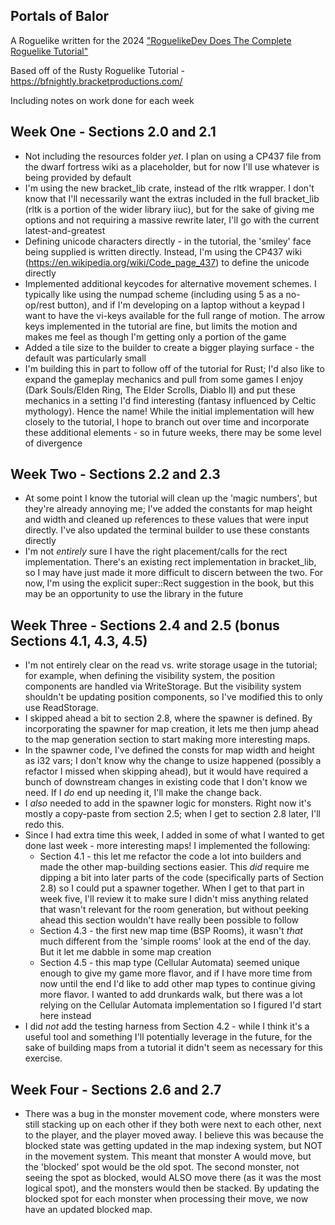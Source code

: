 Portals of Balor
----
A Roguelike written for the 2024 ["RoguelikeDev Does The Complete Roguelike Tutorial"](https://www.reddit.com/r/roguelikedev/comments/1dt8bqm/roguelikedev_does_the_complete_roguelike_tutorial/)

Based off of the Rusty Roguelike Tutorial - https://bfnightly.bracketproductions.com/

Including notes on work done for each week

Week One - Sections 2.0 and 2.1
-----
* Not including the resources folder _yet_. I plan on using a CP437 file from the dwarf fortress wiki as a placeholder, but for now I'll use whatever is being provided by default
* I'm using the new bracket_lib crate, instead of the rltk wrapper. I don't know that I'll necessarily want the extras included in the full bracket_lib (rltk is a portion of the wider library iiuc), but for the sake of giving me options and not requiring a massive rewrite later, I'll go with the current latest-and-greatest
* Defining unicode characters directly - in the tutorial, the 'smiley' face being supplied is written directly. Instead, I'm using the CP437 wiki (https://en.wikipedia.org/wiki/Code_page_437) to define the unicode directly
* Implemented additional keycodes for alternative movement schemes. I typically like using the numpad scheme (including using 5 as a no-op/rest button), and if I'm developing on a laptop without a keypad I want to have the vi-keys available for the full range of motion. The arrow keys implemented in the tutorial are fine, but limits the motion and makes me feel as though I'm getting only a portion of the game
* Added a tile size to the builder to create a bigger playing surface - the default was particularly small
* I'm building this in part to follow off of the tutorial for Rust; I'd also like to expand the gameplay mechanics and pull from some games I enjoy (Dark Souls/Elden Ring, The Elder Scrolls, Diablo II) and put these mechanics in a setting I'd find interesting (fantasy influenced by Celtic mythology). Hence the name! While the initial implementation will hew closely to the tutorial, I hope to branch out over time and incorporate these additional elements - so in future weeks, there may be some level of divergence

Week Two - Sections 2.2 and 2.3
----
* At some point I know the tutorial will clean up the 'magic numbers', but they're already annoying me; I've added the constants for map height and width and cleaned up references to these values that were input directly. I've also updated the terminal builder to use these constants directly
* I'm not _entirely_ sure I have the right placement/calls for the rect implementation. There's an existing rect implementation in bracket_lib, so I may have just made it more difficult to discern between the two. For now, I'm using the explicit super::Rect suggestion in the book, but this may be an opportunity to use the library in the future

Week Three - Sections 2.4 and 2.5 (bonus Sections 4.1, 4.3, 4.5)
----
* I'm not entirely clear on the read vs. write storage usage in the tutorial; for example, when defining the visibility system, the position components are handled via WriteStorage. But the visibility system shouldn't be updating position components, so I've modified this to only use ReadStorage.
* I skipped ahead a bit to section 2.8, where the spawner is defined. By incorporating the spawner for map creation, it lets me then jump ahead to the map generation section to start making more interesting maps.
* In the spawner code, I've defined the consts for map width and height as i32 vars; I don't know why the change to usize happened (possibly a refactor I missed when skipping ahead), but it would have required a bunch of downstream changes in existing code that I don't know we need. If I _do_ end up needing it, I'll make the change back.
* I _also_ needed to add in the spawner logic for monsters. Right now it's mostly a copy-paste from section 2.5; when I get to section 2.8 later, I'll redo this.
* Since I had extra time this week, I added in some of what I wanted to get done last week - more interesting maps! I implemented the following:
    * Section 4.1 - this let me refactor the code a lot into builders and made the other map-building sections easier. This _did_ require me dipping a bit into later parts of the code (specifically parts of Section 2.8) so I could put a spawner together. When I get to that part in week five, I'll review it to make sure I didn't miss anything related that wasn't relevant for the room generation, but without peeking ahead this section wouldn't have really been possible to follow
    * Section 4.3 - the first new map time (BSP Rooms), it wasn't _that_ much different from the 'simple rooms' look at the end of the day. But it let me dabble in some map creation
    * Section 4.5 - this map type (Cellular Automata) seemed unique enough to give my game more flavor, and if I have more time from now until the end I'd like to add other map types to continue giving more flavor. I wanted to add drunkards walk, but there was a lot relying on the Cellular Automata implementation so I figured I'd start here instead
* I did _not_ add the testing harness from Section 4.2 - while I think it's a useful tool and something I'll potentially leverage in the future, for the sake of building maps from a tutorial it didn't seem as necessary for this exercise.

Week Four - Sections 2.6 and 2.7
----
* There was a bug in the monster movement code, where monsters were still stacking up on each other if they both were next to each other, next to the player, and the player moved away. I believe this was because the blocked state was getting updated in the map indexing system, but NOT in the movement system. This meant that monster A would move, but the 'blocked' spot would be the old spot. The second monster, not seeing the spot as blocked, would ALSO move there (as it was the most logical spot), and the monsters would then be stacked. By updating the blocked spot for each monster when processing their move, we now have an updated blocked map.
